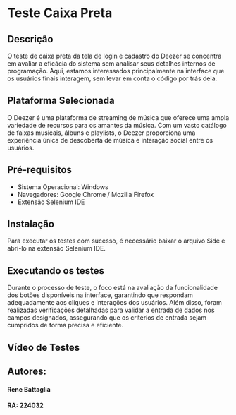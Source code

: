 # Teste Caixa Preta
## Descrição
O teste de caixa preta da tela de login e cadastro do Deezer se concentra em avaliar a eficácia do sistema sem analisar seus detalhes internos de programação. Aqui, estamos interessados principalmente na interface que os usuários finais interagem, sem levar em conta o código por trás dela.

## Plataforma Selecionada
O Deezer é uma plataforma de streaming de música que oferece uma ampla variedade de recursos para os amantes da música. Com um vasto catálogo de faixas musicais, álbuns e playlists, o Deezer proporciona uma experiência única de descoberta de música e interação social entre os usuários.

## Pré-requisitos
- Sistema Operacional: Windows
- Navegadores: Google Chrome / Mozilla Firefox
- Extensão Selenium IDE
  
## Instalação
Para executar os testes com sucesso, é necessário baixar o arquivo Side e abri-lo na extensão Selenium IDE.

## Executando os testes
Durante o processo de teste, o foco está na avaliação da funcionalidade dos botões disponíveis na interface, garantindo que respondam adequadamente aos cliques e interações dos usuários. Além disso, foram realizadas verificações detalhadas para validar a entrada de dados nos campos designados, assegurando que os critérios de entrada sejam cumpridos de forma precisa e eficiente.

## Vídeo de Testes


## Autores:
#### Rene Battaglia
#### RA: 224032
